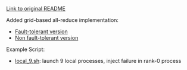 [Link to original README](https://github.com/chen-xanadu/gloo/blob/master/README_GLOO.md)

Added grid-based all-reduce implementation:
- [Fault-tolerant version](https://github.com/chen-xanadu/gloo/blob/master/gloo/allreduce_grid_ft.h)
- [Non fault-tolerant version](https://github.com/chen-xanadu/gloo/blob/master/gloo/allreduce_grid.h)


Example Script:
- [local_9.sh](https://github.com/chen-xanadu/gloo/blob/master/script/local_9.sh): launch 9 local processes, inject failure in rank-0 process
